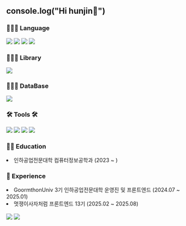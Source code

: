 <h2>console.log("Hi hunjin👋")</h2>
<div align=left>
	<h3>👨🏻‍💻 Language </h3>
</div>
<div align="left">
	<img src="https://img.shields.io/badge/HTML5-E34F26?style=flat-square&logo=html5&logoColor=white"/>
	<img src="https://img.shields.io/badge/CSS3-1572B6?style=flat-square&logo=css3&logoColor=white"/>
	<img src="https://img.shields.io/badge/JavaScript-F7DF1E?style=flat-square&logo=javascript&logoColor=black"/>
	<img src="https://img.shields.io/badge/Node.js-339933?style=flat-square&logo=Node.js&logoColor=white"/>
</div>
<div align="left">
	<h3>👨🏻‍💻 Library</h3>
</div>
<div align="left">
	<img src="https://img.shields.io/badge/React-61DAFB?style=flat-square&logo=React&logoColor=black"/>
</div>

<div align=left>
	<h3>👨🏻‍💻 DataBase </h3>
</div>
<div align="left">
	<img src="https://img.shields.io/badge/MongoDB-47A248?style=flat-square&logo=MongoDB&logoColor=white"/>
</div>

<div align=left>
	<h3>🛠 Tools 🛠</h3>
</div>
<div align=left>
	<img src="https://img.shields.io/badge/GitHub-181717?style=flat-square&logo=GitHub&logoColor=white"/>
	<img src="https://img.shields.io/badge/Visual Studio Code-007ACC?style=flat-square&logo=Visual Studio Code&logoColor=white"/>
	<img src="https://img.shields.io/badge/Adobe XD-FF61F6?style=flat-square&logo=Adobe XD&logoColor=white"/>
 	<img src="https://img.shields.io/badge/Velog-20C997?style=flat-square&logo=velog&logoColor=white"/>
</div>

<div align=left>
	<h3>👨‍🎓 Education</h3>
</div>
<div align=left>
	<li>인하공업전문대학 컴퓨터정보공학과 (2023 ~ )</li>
</div>
<div align=left>
	<h3>👥 Experience</h3>
</div>
<div align=left>
	<li>GoormthonUniv 3기 인하공업전문대학 운영진 및 프론트엔드 (2024.07 ~ 2025.01)</li>
	<li>멋쟁이사자처럼 프론트엔드 13기 (2025.02 ~ 2025.08)</li>
</div>
<div align=left>
	<br>
	<img src="https://github-readme-stats.vercel.app/api?username=huniversal&show_icons=true">
	<img src="https://github-readme-stats.vercel.app/api/top-langs/?username=huniversal&layout=compact">
</div>


 


